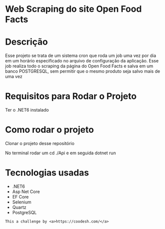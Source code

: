 # Web Scraping do site Open Food Facts

# Descrição

<p>Esse projeto se trata de um sistema cron que roda um job uma vez por dia em um horário especificado no arquivo de configuração da aplicação. Esse job realiza todo o scraping da página do Open Food Facts e salva em um banco POSTGRESQL, sem permitir que o mesmo produto seja salvo mais de uma vez</p>

# Requisitos para Rodar o Projeto

<p> Ter o .NET6 instalado</p>

# Como rodar o projeto

<p> Clonar o projeto desse repositório</p>
<p> No terminal rodar um cd ./Api e em seguida dotnet run</p>

# Tecnologias usadas
<ul>
  <li>.NET6</li>
  <li>Asp Net Core</li>
  <li>EF Core</li>
  <li>Selenium</li>
  <li>Quartz</li>
  <li>PostgreSQL</li>
</ul>

```
This a challenge by <a>https://coodesh.com/</a>
```


